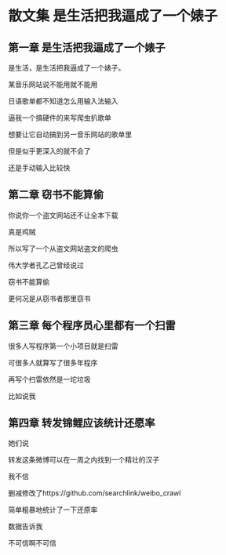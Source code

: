 # 散文集 是生活把我逼成了一个婊子

## 第一章 是生活把我逼成了一个婊子

是生活，是生活把我逼成了一个婊子。

某音乐网站说不能用就不能用

日语歌单都不知道怎么用输入法输入

逼我一个搞硬件的来写爬虫扒歌单

想要让它自动搞到另一音乐网站的歌单里

但是似乎更深入的就不会了

还是手动输入比较快

## 第二章 窃书不能算偷

你说你一个盗文网站还不让全本下载

真是鸡贼

所以写了一个从盗文网站盗文的爬虫

伟大学者孔乙己曾经说过

窃书不能算偷

更何况是从窃书者那里窃书

## 第三章 每个程序员心里都有一个扫雷

很多人写程序第一个小项目就是扫雷

可很多人就算写了很多年程序

再写个扫雷依然是一坨垃圾

比如说我

## 第四章 转发锦鲤应该统计还愿率

她们说

转发这条微博可以在一周之内找到一个精壮的汉子

我不信

删减修改了https://github.com/searchlink/weibo_crawl

简单粗暴地统计了一下还原率

数据告诉我

不可信啊不可信




